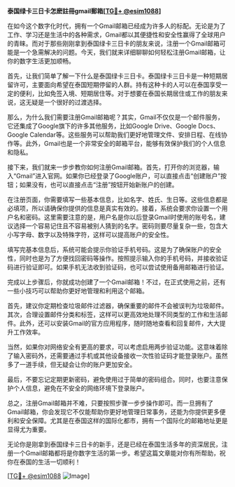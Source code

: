 **泰国绿卡三日卡怎麽註冊gmail郵箱[[TG💪+ @esim1088](https://t.me/s/esim1088)]**

在如今这个数字化时代，拥有一个Gmail邮箱已经成为许多人的标配。无论是为了工作、学习还是生活中的各种需求，Gmail都以其便捷性和安全性赢得了全球用户的青睐。而对于那些刚刚拿到泰国绿卡三日卡的朋友来说，注册一个Gmail邮箱可能是一个急需解决的问题。今天，我们就来详细聊聊如何轻松注册Gmail邮箱，让你的数字生活更加顺畅。

首先，让我们简单了解一下什么是泰国绿卡三日卡。泰国绿卡三日卡是一种短期居留许可，主要面向希望在泰国短期停留的人群。持有这种卡的人可以在泰国享受一定的便利，比如免签入境、短期居住等。对于想要在泰国长期居住或工作的朋友来说，这无疑是一个很好的过渡选择。

那么，为什么我们需要注册Gmail邮箱呢？其实，Gmail不仅仅是一个邮件服务，它还集成了Google旗下的许多其他服务，比如Google Drive、Google Docs、Google Calendar等。这些服务可以帮助我们更好地管理文件、安排日程、在线协作等。此外，Gmail也是一个非常安全的邮箱平台，能够有效保护我们的个人信息和隐私。

接下来，我们就来一步步教你如何注册Gmail邮箱。首先，打开你的浏览器，输入“Gmail”进入官网。如果你已经登录了Google账户，可以直接点击“创建账户”按钮；如果没有，也可以直接点击“注册”按钮开始新账户的创建。

在注册页面，你需要填写一些基本信息，比如名字、姓氏、生日等。这些信息都是必填项，所以请确保你提供的信息是真实有效的。接着，系统会要求你设置一个用户名和密码。这里需要注意的是，用户名是你以后登录Gmail时使用的账号名，建议选择一个容易记住且不容易被别人猜到的名字。密码则要尽量复杂一些，包含大小写字母、数字以及特殊字符，这样可以提高账户的安全性。

填写完基本信息后，系统可能会提示你验证手机号码。这是为了确保账户的安全性，同时也是为了方便找回密码等操作。按照提示输入你的手机号码，并接收验证码进行验证即可。如果手机无法收到验证码，也可以尝试使用备用邮箱进行验证。

完成以上步骤后，你就成功创建了一个Gmail邮箱！不过，在正式使用之前，还有一些小技巧可以帮助你更好地管理和利用这个邮箱。

首先，建议你定期检查垃圾邮件过滤器，确保重要的邮件不会被误判为垃圾邮件。其次，合理设置邮件分类和标签，这样可以更高效地处理不同类型的工作和生活邮件。此外，还可以安装Gmail的官方应用程序，随时随地查看和回复邮件，大大提升工作效率。

当然，如果你对网络安全有更高的要求，可以考虑启用两步验证功能。这意味着除了输入密码外，还需要通过手机或其他设备接收一次性验证码才能登录账户。虽然多了一道手续，但无疑会让你的账户更加安全。

最后，不要忘记定期更新密码，避免使用过于简单的密码组合。同时，也要注意保护个人信息，避免在不安全的网络环境下登录账户。

总之，注册Gmail邮箱并不难，只要按照步骤一步步操作即可。而一旦拥有了Gmail邮箱，你会发现它不仅能帮助你更好地管理日常事务，还能为你提供更多便利和安全保障。尤其是在泰国这样的国际化都市，拥有一个国际化的邮箱地址更是显得尤为重要。

无论你是刚拿到泰国绿卡三日卡的新手，还是已经在泰国生活多年的资深居民，注册一个Gmail邮箱都将是你数字生活的第一步。希望这篇文章能对你有所帮助，祝你在泰国的生活一切顺利！

[[TG💪+ @esim1088](https://t.me/s/esim1088) ![Image](https://i.postimg.cc/4NQfJmqS/Snipaste-2025-05-13-00-14-12.png)]